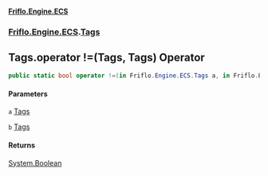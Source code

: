 #### [Friflo.Engine.ECS](index.md 'index')
### [Friflo.Engine.ECS](Friflo.Engine.ECS.md 'Friflo.Engine.ECS').[Tags](Tags.md 'Friflo.Engine.ECS.Tags')

## Tags.operator !=(Tags, Tags) Operator

```csharp
public static bool operator !=(in Friflo.Engine.ECS.Tags a, in Friflo.Engine.ECS.Tags b);
```
#### Parameters

<a name='Friflo.Engine.ECS.Tags.op_Inequality(Friflo.Engine.ECS.Tags,Friflo.Engine.ECS.Tags).a'></a>

`a` [Tags](Tags.md 'Friflo.Engine.ECS.Tags')

<a name='Friflo.Engine.ECS.Tags.op_Inequality(Friflo.Engine.ECS.Tags,Friflo.Engine.ECS.Tags).b'></a>

`b` [Tags](Tags.md 'Friflo.Engine.ECS.Tags')

#### Returns
[System.Boolean](https://docs.microsoft.com/en-us/dotnet/api/System.Boolean 'System.Boolean')